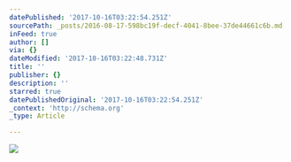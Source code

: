 ```yaml
---
datePublished: '2017-10-16T03:22:54.251Z'
sourcePath: _posts/2016-08-17-598bc19f-decf-4041-8bee-37de44661c6b.md
inFeed: true
author: []
via: {}
dateModified: '2017-10-16T03:22:48.731Z'
title: ''
publisher: {}
description: ''
starred: true
datePublishedOriginal: '2017-10-16T03:22:54.251Z'
_context: 'http://schema.org'
_type: Article

---
```

![](https://the-grid-user-content.s3-us-west-2.amazonaws.com/4413aacb-f162-4c76-8a99-82c43a748c72.jpg)
